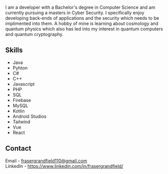 I am a developer with a Bachelor's degree in Computer Science and am currently pursuing a masters in Cyber Security. I specifically enjoy developing back-ends of applications and the security which needs to be implimented into them. A hobby of mine is learning about cosmology and quantum physics which also has led into my interest in quantum computers and quantum cryptography.
## Skills
* Java
* Pyhton
* C#
* C++
* Javascript
* PHP
* SQL
* Firebase
* MySQL
* Kotlin
* Android Studios
* Tailwind
* Vue
* React
## Contact
Email - frasergrandfield110@gmail.com\
LinkedIn - https://www.linkedin.com/in/frasergrandfield/

